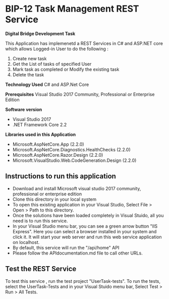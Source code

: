 # BIP-12 Task Management REST Service
**Digital Bridge Development Task**

This Application has implemenetd a REST Services in C# and ASP.NET core which allows Logged-in User to do the following :

 1. Create new task
 2. Get the List of tasks of specified User
 3. Mark task as completed or Modify the existing task 
 5. Delete the task

**Technology Used**
C# and ASP.Net Core

**Prerequisites**
Visual Studio 2017 Community, Professional or Enterprise Edition

**Software version**
- Visual Studio 2017 
- .NET Framework Core 2.2

**Libraries used in this Application**
- Microsoft.AspNetCore.App (2.2.0)
- Microsoft.AspNetCore.Diagnostics.HealthChecks (2.2.0)
- Microsoft.AspNetCore.Razor.Design (2.2.0)
- Microsoft.VisualStudio.Web.CodeGeneration.Design (2.2.0)


## Instructions to run this application

 -  Download and install Microsoft visual studio 2017 community, professional or enterprise edition
 - Clone this directory in your local system
 - To open this existing application in your Visual Studio, Select File > Open > Path to this directory. 
 - Once the solutions have been loaded completely in Visual Stuido, all you need is to run this service.  
 - In your Visual Studio menu bar, you can see a green arrow button "IIS Express". Here you can select a browser installed in your system and click it. It will start your web server and run this web service application on localhost.
 - By default, this service will run the "/api/home" API
 - Please follow the APIdocumentation.md file to call other URLs. 

## Test the REST Service

To test this service , run the test project "UserTask-tests". To run the tests, select the UserTask-Tests and in your Visual Stuido menu bar, Select Test > Run > All Tests.  
